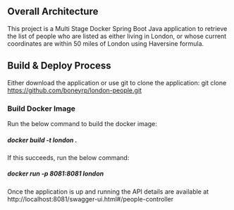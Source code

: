 ## Overall Architecture

This project is a Multi Stage Docker Spring Boot Java application to retrieve the list of people who are listed as either living in London, or whose current coordinates are within 50 miles of London using Haversine formula.

## Build & Deploy Process

Either download the application or use git to clone the application:
git clone https://github.com/boneyrp/london-people.git

### Build Docker Image

Run the below command to build the docker image: 
##### docker build -t london .

If this succeeds, run the below command:
##### docker run -p 8081:8081 london

Once the application is up and running the API details are available at http://localhost:8081/swagger-ui.html#/people-controller
